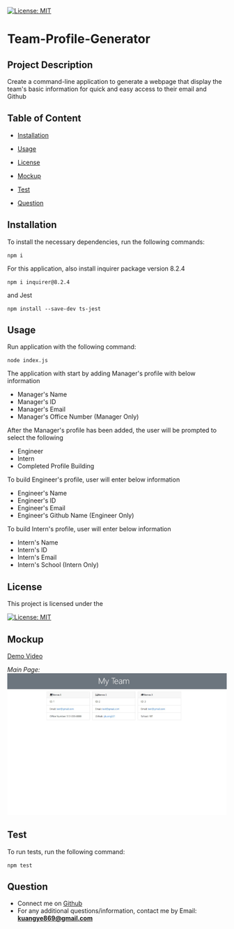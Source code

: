 [![License: MIT](https://img.shields.io/badge/License-MIT-yellow.svg)](https://opensource.org/licenses/MIT)
  
  # Team-Profile-Generator
  
  ## Project Description
  Create a command-line application to generate a webpage that display the team's basic information for quick and easy access to their email and Github 

  ## Table of Content
  * [Installation](#installation)

  * [Usage](#usage)

  * [License](#license)

  * [Mockup](#mockup)

  * [Test](#test)

  * [Question](#question)



  ## Installation
  To install the necessary dependencies, run the following commands:
  
  ```
  npm i
  ```
  For this application, also install inquirer package version 8.2.4
  ```
  npm i inquirer@8.2.4
  ```
  and Jest
  ```
  npm install --save-dev ts-jest
  ```

  ## Usage
  Run application with the following command:

  ```
  node index.js
  ```

  The application with start by adding Manager's profile with below information

  * Manager's Name
  * Manager's ID
  * Manager's Email
  * Manager's Office Number (Manager Only)

  After the Manager's profile has been added, the user will be prompted to select the following

  * Engineer
  * Intern
  * Completed Profile Building

  To build Engineer's profile, user will enter below information

  * Engineer's Name
  * Engineer's ID
  * Engineer's Email
  * Engineer's Github Name (Engineer Only)

  To build Intern's profile, user will enter below information

  * Intern's Name
  * Intern's ID
  * Intern's Email
  * Intern's School (Intern Only)
  
  
  ## License
  This project is licensed under the

  [![License: MIT](https://img.shields.io/badge/License-MIT-yellow.svg)](https://opensource.org/licenses/MIT)
  
  ## Mockup
 
  [Demo Video](https://app.castify.com/view/71780ef7-4e7e-43b6-98f1-52ac45567e1a)

  *Main Page:*
  ![Main Page](./src/Main.jpg)
   
  ## Test
  To run tests, run the following command:
  
  ```
  npm test
  ```
  
  ## Question
  * Connect me on [Github](https://github.com/ykuang321)
  * For any additional questions/information, contact me by Email: **kuangye869@gmail.com**
